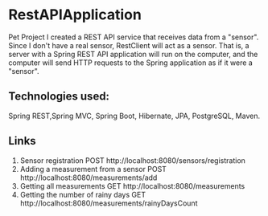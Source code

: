 # RestAPIApplication
Pet Project
I created a REST API service that receives data from a "sensor". Since I don't have a real sensor, RestClient will act as a sensor.
That is, a server with a Spring REST API application will run on the computer,
and the computer will send HTTP requests to the Spring application as if it were a "sensor".
## Technologies used:
Spring REST,Spring MVC, Spring Boot, Hibernate, JPA,
PostgreSQL, Maven.
## Links
1) Sensor registration
POST http://localhost:8080/sensors/registration
2) Adding a measurement from a sensor
POST http://localhost:8080/measurements/add
3) Getting all measurements
GET http://localhost:8080/measurements
4) Getting the number of rainy days
GET http://localhost:8080/measurements/rainyDaysCount
